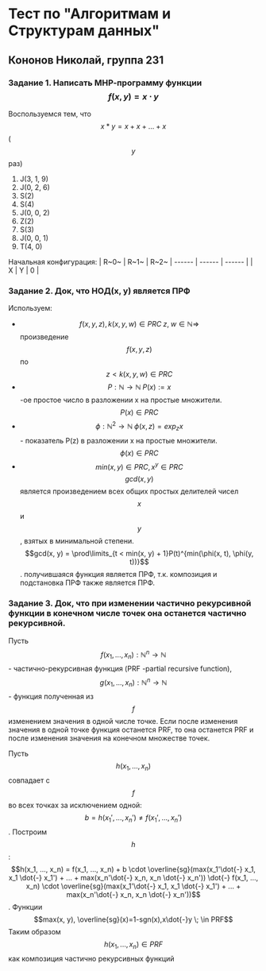 # Тест по "Алгоритмам и Структурам данных"
## Кононов Николай, группа 231

### Задание 1. Написать МНР-программу функции $$ f(x, y) = x \cdot y$$ 

Воспользуемся тем, что $$x * y = x + x + ... + x$$ ($$y$$ раз)
1. J(3, 1, 9)
2. J(0, 2, 6)
3. S(2)
4. S(4)
5. J(0, 0, 2) 
6. Z(2)
7. S(3)
8. J(0, 0, 1)
9. T(4, 0) 

Начальная конфигурация:
| R~0~ | R~1~ | R~2~
| ------ | ------ | ------ |
| X | Y | 0 |


### Задание 2. Док, что НОД(x, y) является ПРФ
Используем:
- $$f(x, y, z), k(x, y, w) \in PRC \; z, \; w \in \mathbb{N} \Rightarrow$$ произведение $$\; f(x, y, z) \;$$ по $$z <k(x, y, w)\in PRC$$
- $$P: \mathbb{N} \rightarrow \mathbb{N} \; P(x) := x$$-ое простое число в разложении x на простые множители. $$P(x) \in PRC$$
- $$\phi :\mathbb{N}^2 \rightarrow \mathbb{N} \; \phi(x,z) = exp_{z} x$$ - показатель P(z) в разложении x на простые множители. $$\phi(x) \in PRC$$
- $$min(x, y) \in PRC, x^y \in PRC$$
$$gcd(x, y)$$ является произведением всех общих простых делителей чисел $$x$$ и $$y$$, взятых в минимальной степени.
$$gcd(x, y) =  \prod\limits_{t < min(x, y) + 1}P(t)^{min(\phi(x, t), \phi(y, t))}$$. 
получившаяся функция является ПРФ, т.к. композиция и подстановка ПРФ также является ПРФ.   
### Задание 3. Док, что при изменении частично рекурсивной функции в конечном числе точек она останется частично рекурсивной. 
Пусть $$f(x_1, ..., x_n) : \mathbb{N}^n \rightarrow \mathbb{N}$$ - частично-рекурсивная функция (PRF -partial recursive function), $$g(x_1, ..., x_n) : \mathbb{N}^n \rightarrow \mathbb{N}$$ - функция полученная из $$f$$ изменением значения в одной числе точке. Если после изменения значения в одной точке функция останется PRF, то она останется PRF и после изменения значения на конечном множестве точек.

Пусть $$h(x_1, ..., x_n)$$ совпадает с $$f$$ во всех точках за исключением одной: 
$$b = h(x_1', ..., x_n') \neq f(x_1', ..., x_n')$$. 
Построим $$h$$:
$$h(x_1, ..., x_n) = f(x_1, ..., x_n) + b \cdot \overline{sg}(max(x_1'\dot{-} x_1, x_1 \dot{-} x_1') + ... + max(x_n'\dot{-} x_n, x_n \dot{-} x_n')) \dot{-} f(x_1, ..., x_n) \cdot \overline{sg}(max(x_1'\dot{-} x_1, x_1 \dot{-} x_1') + ... + max(x_n'\dot{-} x_n, x_n \dot{-} x_n'))$$. 
Функции $$max(x, y), \overline{sg}(x)=1-sgn(x),x\dot{-}y \; \in PRF$$
Таким образом $$h(x_1, ..., x_n) \in PRF$$ как композиция частично рекурсивных функций